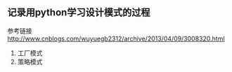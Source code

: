 ## 记录用python学习设计模式的过程

参考链接  http://www.cnblogs.com/wuyuegb2312/archive/2013/04/09/3008320.html

1. 工厂模式
2. 策略模式